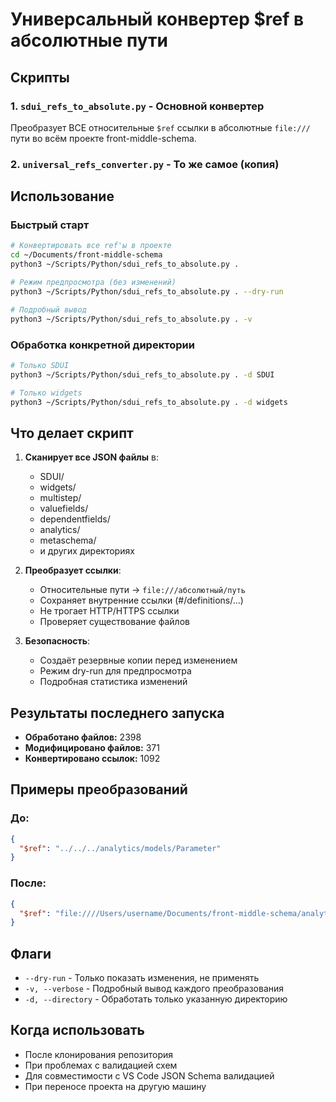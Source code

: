 # Универсальный конвертер $ref в абсолютные пути

## Скрипты

### 1. `sdui_refs_to_absolute.py` - Основной конвертер
Преобразует ВСЕ относительные `$ref` ссылки в абсолютные `file:///` пути во всём проекте front-middle-schema.

### 2. `universal_refs_converter.py` - То же самое (копия)

## Использование

### Быстрый старт
```bash
# Конвертировать все ref'ы в проекте
cd ~/Documents/front-middle-schema
python3 ~/Scripts/Python/sdui_refs_to_absolute.py .

# Режим предпросмотра (без изменений)
python3 ~/Scripts/Python/sdui_refs_to_absolute.py . --dry-run

# Подробный вывод
python3 ~/Scripts/Python/sdui_refs_to_absolute.py . -v
```

### Обработка конкретной директории
```bash
# Только SDUI
python3 ~/Scripts/Python/sdui_refs_to_absolute.py . -d SDUI

# Только widgets
python3 ~/Scripts/Python/sdui_refs_to_absolute.py . -d widgets
```

## Что делает скрипт

1. **Сканирует все JSON файлы** в:
   - SDUI/
   - widgets/
   - multistep/
   - valuefields/
   - dependentfields/
   - analytics/
   - metaschema/
   - и других директориях

2. **Преобразует ссылки**:
   - Относительные пути → `file:///абсолютный/путь`
   - Сохраняет внутренние ссылки (#/definitions/...)
   - Не трогает HTTP/HTTPS ссылки
   - Проверяет существование файлов

3. **Безопасность**:
   - Создаёт резервные копии перед изменением
   - Режим dry-run для предпросмотра
   - Подробная статистика изменений

## Результаты последнего запуска

- **Обработано файлов:** 2398
- **Модифицировано файлов:** 371
- **Конвертировано ссылок:** 1092

## Примеры преобразований

### До:
```json
{
  "$ref": "../../../analytics/models/Parameter"
}
```

### После:
```json
{
  "$ref": "file:////Users/username/Documents/front-middle-schema/analytics/models/Parameter.json"
}
```

## Флаги

- `--dry-run` - Только показать изменения, не применять
- `-v, --verbose` - Подробный вывод каждого преобразования
- `-d, --directory` - Обработать только указанную директорию

## Когда использовать

- После клонирования репозитория
- При проблемах с валидацией схем
- Для совместимости с VS Code JSON Schema валидацией
- При переносе проекта на другую машину